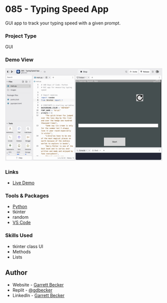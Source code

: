 # 085 - Typing Speed App

GUI app to track your typing speed with a given prompt.

### Project Type

GUI

### Demo View

![](./085-typing-speed-app.jpg)

### Links

- [Live Demo](https://replit.com/@gdbecker/085-Typing-Speed-App)

### Tools & Packages

- [Python](https://www.python.org)
- tkinter
- random
- [VS Code](https://code.visualstudio.com)

### Skills Used

- tkinter class UI
- Methods
- Lists

## Author

- Website - [Garrett Becker]()
- Replit - [@gdbecker](https://replit.com/@gdbecker)
- LinkedIn - [Garrett Becker](https://www.linkedin.com/in/garrett-becker-923b4a106/)